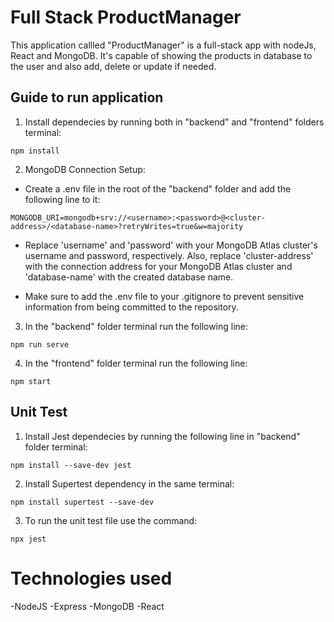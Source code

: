# Full Stack ProductManager

This application callled "ProductManager" is a full-stack app with nodeJs, React and MongoDB. It's capable of showing the products in database to the user and also add, delete or update if needed.

## Guide to run application

1. Install dependecies by running both in "backend" and "frontend" folders terminal: 
``` 
npm install 
```

2. MongoDB Connection Setup:
- Create a .env file in the root of the "backend" folder and add the following line to it:
``` 
MONGODB_URI=mongodb+srv://<username>:<password>@<cluster-address>/<database-name>?retryWrites=true&w=majority
```
- Replace 'username' and 'password' with your MongoDB Atlas cluster's username and password, respectively. Also, replace 'cluster-address' with the connection address for your MongoDB Atlas cluster and 'database-name' with the created database name.

- Make sure to add the .env file to your .gitignore to prevent sensitive information from being committed to the repository.

3. In the "backend" folder terminal run the following line:
``` 
npm run serve 
```

4. In the "frontend" folder terminal run the following line:
``` 
npm start
```

## Unit Test

1. Install Jest dependecies by running the following line in "backend" folder terminal:
``` 
npm install --save-dev jest
```

2. Install Supertest dependency in the same terminal:
``` 
npm install supertest --save-dev
```

3. To run the unit test file use the command:
``` 
npx jest
```

# Technologies used
-NodeJS -Express -MongoDB -React
